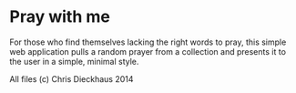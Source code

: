 Pray with me
=========

For those who find themselves lacking the right words to pray, this simple web application pulls a random prayer from a collection and presents it to the user in a simple, minimal style.

All files (c) Chris Dieckhaus 2014
